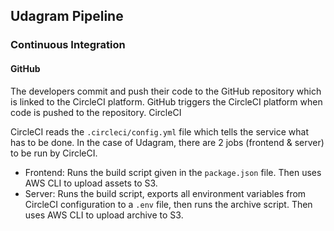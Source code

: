 ## Udagram Pipeline

[](docs/Ci_pipeline.jpg)

### Continuous Integration
#### GitHub

The developers commit and push their code to the GitHub repository which is linked to the CircleCI platform. GitHub triggers the CircleCI platform when code is pushed to the repository.
CircleCI

CircleCI reads the `.circleci/config.yml` file which tells the service what has to be done. In the case of Udagram, there are 2 jobs (frontend & server) to be run by CircleCI.

   * Frontend: Runs the build script given in the `package.json` file. Then uses AWS CLI to upload assets to S3.
   * Server: Runs the build script, exports all environment variables from CircleCI configuration to a `.env` file, then runs the archive script. Then uses AWS CLI to upload archive to S3.
